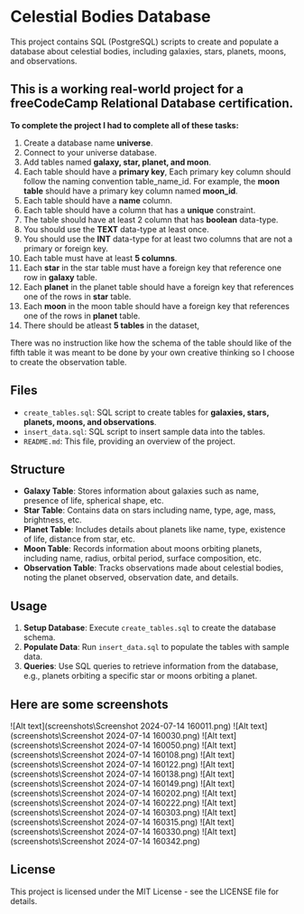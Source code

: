 # Celestial Bodies Database

This project contains SQL (PostgreSQL) scripts to create and populate a database about celestial bodies, including galaxies, stars, planets, moons, and observations.

## This is a working real-world project for a freeCodeCamp Relational Database certification.

**To complete the project I had to complete all of these tasks:**

1. Create a database name **universe**.
1. Connect to your universe database.
1. Add tables named **galaxy, star, planet, and moon**.
1. Each table should have a **primary key**, Each primary key column should follow the naming convention table_name_id. For example, the **moon table** should have a primary key column named **moon_id**.
1. Each table should have a **name** column.
1. Each table should have a column that has a **unique** constraint.
1. The table should have at least 2 column that has **boolean** data-type.
1. You should use the **TEXT** data-type at least once.
1. You should use the **INT** data-type for at least two columns that are not a primary or foreign key.
1. Each table must have at least **5 columns**.
1. Each **star** in the star table must have a foreign key that reference one row in **galaxy** table.
1. Each **planet** in the planet table should have a foreign key that references one of the rows in **star** table.
1. Each **moon** in the moon table should have a foreign key that references one of the rows in **planet** table.
1. There should be atleast **5 tables** in the dataset,

There was no instruction like how the schema of the table should like of the fifth table it was meant to be done by your own creative thinking so I choose to create the observation table.

## Files

- `create_tables.sql`: SQL script to create tables for **galaxies, stars, planets, moons, and observations**.
- `insert_data.sql`: SQL script to insert sample data into the tables.
- `README.md`: This file, providing an overview of the project.

## Structure

- **Galaxy Table**: Stores information about galaxies such as name, presence of life, spherical shape, etc.
- **Star Table**: Contains data on stars including name, type, age, mass, brightness, etc.
- **Planet Table**: Includes details about planets like name, type, existence of life, distance from star, etc.
- **Moon Table**: Records information about moons orbiting planets, including name, radius, orbital period, surface composition, etc.
- **Observation Table**: Tracks observations made about celestial bodies, noting the planet observed, observation date, and details.

## Usage

1. **Setup Database**: Execute `create_tables.sql` to create the database schema.
2. **Populate Data**: Run `insert_data.sql` to populate the tables with sample data.
3. **Queries**: Use SQL queries to retrieve information from the database, e.g., planets orbiting a specific star or moons orbiting a planet.

## Here are some screenshots

![Alt text](screenshots\Screenshot 2024-07-14 160011.png)
![Alt text](screenshots\Screenshot 2024-07-14 160030.png)
![Alt text](screenshots\Screenshot 2024-07-14 160050.png)
![Alt text](screenshots\Screenshot 2024-07-14 160108.png)
![Alt text](screenshots\Screenshot 2024-07-14 160122.png)
![Alt text](screenshots\Screenshot 2024-07-14 160138.png)
![Alt text](screenshots\Screenshot 2024-07-14 160149.png)
![Alt text](screenshots\Screenshot 2024-07-14 160202.png)
![Alt text](screenshots\Screenshot 2024-07-14 160222.png)
![Alt text](screenshots\Screenshot 2024-07-14 160303.png)
![Alt text](screenshots\Screenshot 2024-07-14 160315.png)
![Alt text](screenshots\Screenshot 2024-07-14 160330.png)
![Alt text](screenshots\Screenshot 2024-07-14 160342.png)

## License

This project is licensed under the MIT License - see the LICENSE file for details.
